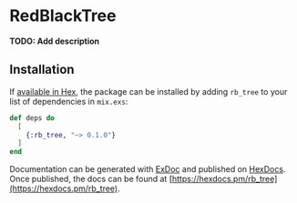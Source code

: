 # RedBlackTree

**TODO: Add description**

## Installation

If [available in Hex](https://hex.pm/docs/publish), the package can be installed
by adding `rb_tree` to your list of dependencies in `mix.exs`:

```elixir
def deps do
  [
    {:rb_tree, "~> 0.1.0"}
  ]
end
```

Documentation can be generated with [ExDoc](https://github.com/elixir-lang/ex_doc)
and published on [HexDocs](https://hexdocs.pm). Once published, the docs can
be found at [https://hexdocs.pm/rb_tree](https://hexdocs.pm/rb_tree).

